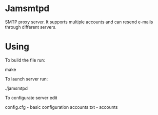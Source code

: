 Jamsmtpd
========

SMTP proxy server. It supports multiple accounts
and can resend e-mails through different servers.


Using
=====

To build the file run:

make

To launch server run:

./jamsmtpd

To configurate server edit

config.cfg		- basic configuration
accounts.txt	- accounts

